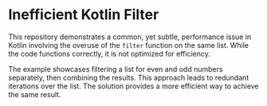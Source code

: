# Inefficient Kotlin Filter

This repository demonstrates a common, yet subtle, performance issue in Kotlin involving the overuse of the `filter` function on the same list.  While the code functions correctly, it is not optimized for efficiency.

The example showcases filtering a list for even and odd numbers separately, then combining the results. This approach leads to redundant iterations over the list. The solution provides a more efficient way to achieve the same result.